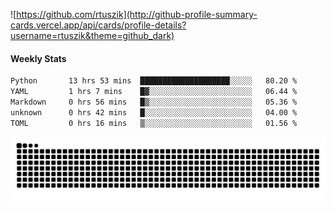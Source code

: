 ![https://github.com/rtuszik](http://github-profile-summary-cards.vercel.app/api/cards/profile-details?username=rtuszik&theme=github_dark)

#### Weekly Stats
<!--START_SECTION:waka-->

```txt
Python       13 hrs 53 mins  ████████████████████░░░░░   80.20 %
YAML         1 hrs 7 mins    █▓░░░░░░░░░░░░░░░░░░░░░░░   06.44 %
Markdown     0 hrs 56 mins   █▒░░░░░░░░░░░░░░░░░░░░░░░   05.36 %
unknown      0 hrs 42 mins   █░░░░░░░░░░░░░░░░░░░░░░░░   04.00 %
TOML         0 hrs 16 mins   ▒░░░░░░░░░░░░░░░░░░░░░░░░   01.56 %
```

<!--END_SECTION:waka-->

![](https://raw.githubusercontent.com/rtuszik/rtuszik/output/github-contribution-grid-snake-dark.svg)
